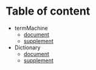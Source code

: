 # Table of content
* termMachine
    * [document](./termMachine.md)
    * [supplement](termMachine.pdf)
* Dictionary
    * [document](./Dictionary.md)
    * [supplement](./Dictionary.pdf)
